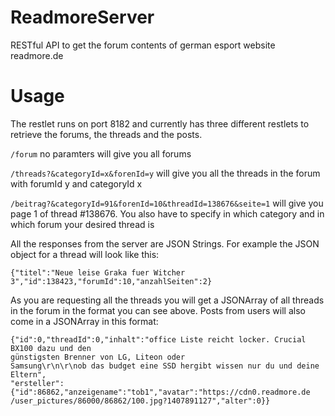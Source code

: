 # ReadmoreServer
RESTful API to get the forum contents of german esport website readmore.de

# Usage
The restlet runs on port 8182 and currently has three different restlets to retrieve the forums, the threads and the posts.

```/forum``` no paramters will give you all forums 

```/threads?&categoryId=x&forenId=y``` will give you all the threads in the forum with forumId y and categoryId x

```/beitrag?&categoryId=91&forenId=10&threadId=138676&seite=1``` will give you page 1 of thread #138676. You also have to specify in which category and in which forum your desired thread is

All the responses from the server are JSON Strings. For example the JSON object for a thread will look like this:

```
{"titel":"Neue leise Graka fuer Witcher 3","id":138423,"forumId":10,"anzahlSeiten":2}
```

As you are requesting all the threads you will get a JSONArray of all threads in the forum in the format you can see above.
Posts from users will also come in a JSONArray in this format:
```
{"id":0,"threadId":0,"inhalt":"office Liste reicht locker. Crucial BX100 dazu und den 
günstigsten Brenner von LG, Liteon oder 
Samsung\r\n\r\nob das budget eine SSD hergibt wissen nur du und deine Eltern",
"ersteller":{"id":86862,"anzeigename":"tob1","avatar":"https://cdn0.readmore.de
/user_pictures/86000/86862/100.jpg?1407891127","alter":0}}
```


